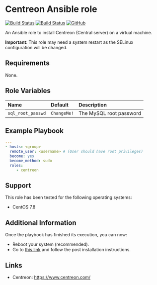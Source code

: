 Centreon Ansible role
=========

[![Build Status](https://travis-ci.org/plcnk/ansible-role-centreon.svg?branch=master)](https://travis-ci.org/plcnk/ansible-role-centreon) [![Build Status](https://img.shields.io/badge/galaxy-plcnk.centreon-blueviolet)](https://galaxy.ansible.com/plcnk/centreon) [![GitHub](https://img.shields.io/github/license/plcnk/ansible-role-centreon)](https://github.com/plcnk/ansible-role-centreon/blob/master/LICENSE)

An Ansible role to install Centreon (Central server) on a virtual machine.

**Important**: This role may need a system restart as the SELinux configuration will be changed.

Requirements
------------

None.

Role Variables
--------------

| Name              | Default     | Description             |
| :---------------- | :---------- | :---------------------- |
| `sql_root_passwd` | `ChangeMe!` | The MySQL root password |

Example Playbook
----------------

  ```YAML
  ---
  - hosts: <group>
    remote_user: <username> # (User should have root privileges)
    become: yes
    become_method: sudo
    roles:
       - centreon
  ```

Support
-------

This role has been tested for the following operating systems:

- CentOS 7.8

Additional Information
----------------------

Once the playbook has finished its execution, you can now:

- Reboot your system (recommended).
- Go to [this link](https://docs.centreon.com/20.04/en/installation/web-and-post-installation.html) and follow the post installation instructions.

Links
-----

- Centreon: <https://www.centreon.com/>
